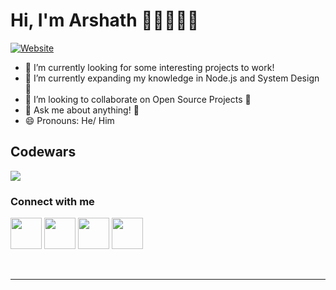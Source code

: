 # Hi, I'm Arshath ✌🏽👨🏾‍💻
[![Website](https://img.shields.io/website?label=arshath.now.sh&style=for-the-badge&url=https://arshath.now.sh)](https://arshath.now.sh)


- 🔭 I’m currently looking for some interesting projects to work!
- 🌱 I’m currently expanding my knowledge in Node.js and System Design 🚀
- 👯 I’m looking to collaborate on Open Source Projects 💖
- 💬 Ask me about anything! 🤗
- 😄 Pronouns: He/ Him

## Codewars
<img src="https://www.codewars.com/users/itizarsa/badges/large" />

### Connect with me

[<img height="50" src="https://github.com/itizarsa/assets/blob/main/gmail.png" />][gmail]
[<img height="50" src="https://github.com/itizarsa/assets/blob/main/twitter.png" />][twitter]
[<img height="50" src="https://github.com/itizarsa/assets/blob/main/linkedin.png" />][LinkedIn]
[<img height="50" src = "https://github.com/itizarsa/assets/blob/main/instagram.png">][Instagram]

<br />
<hr />

[gmail]: mailto:itizarsa@gmail.com
[twitter]: https://twitter.com/itizarsa
[LinkedIn]: https://linkedin.com/in/itizarsa
[Instagram]: https://instagram.com/itizarsa
